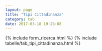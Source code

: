 ```yaml
---
layout: page
title: "Tipi Cittadinanza"
category: tab
date: 2017-03-18 19:26:08
---
```


{% include form_ricerca.html %}
{% include tabelle/tab_tipi_cittadinanza.html %}

